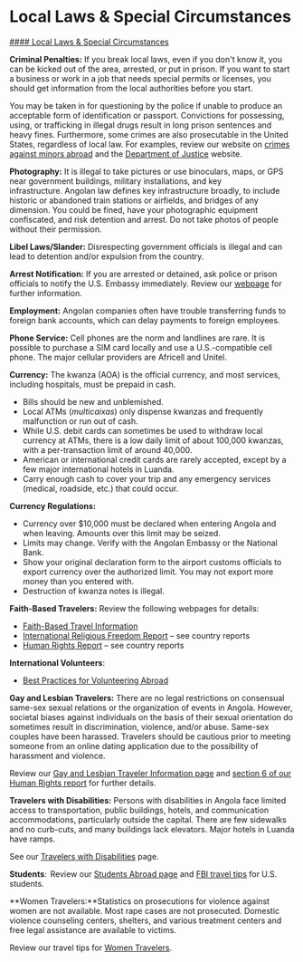 # Local Laws & Special Circumstances

[#### Local Laws & Special Circumstances](javascript:void(0); "Local Laws & Special Circumstances")

**Criminal Penalties:** If you break local laws, even if you don't know it, you can be kicked out of the area, arrested, or put in prison. If you want to start a business or work in a job that needs special permits or licenses, you should get information from the local authorities before you start.

You may be taken in for questioning by the police if unable to produce an acceptable form of identification or passport. Convictions for possessing, using, or trafficking in illegal drugs result in long prison sentences and heavy fines. Furthermore, some crimes are also prosecutable in the United States, regardless of local law. For examples, review our website on [crimes against minors abroad](https://travel.state.gov/content/travel/en/international-travel/emergencies/arrest-detention/crimes-against-minors.html) and the [Department of Justice](https://www.justice.gov/archives/jm/criminal-resource-manual-1617-extraterritorial-criminal-jurisdiction-18-usc-112-878-970-1116) website.

**Photography:** It is illegal to take pictures or use binoculars, maps, or GPS near government buildings, military installations, and key infrastructure. Angolan law defines key infrastructure broadly, to include historic or abandoned train stations or airfields, and bridges of any dimension. You could be fined, have your photographic equipment confiscated, and risk detention and arrest. Do not take photos of people without their permission.

**Libel Laws/Slander:** Disrespecting government officials is illegal and can lead to detention and/or expulsion from the country.

**Arrest Notification:** If you are arrested or detained, ask police or prison officials to notify the U.S. Embassy immediately. Review our [webpage](https://travel.state.gov/content/travel/en/international-travel/emergencies/arrest-detention.html) for further information.

**Employment:** Angolan companies often have trouble transferring funds to foreign bank accounts, which can delay payments to foreign employees.

**Phone Service:** Cell phones are the norm and landlines are rare. It is possible to purchase a SIM card locally and use a U.S.-compatible cell phone. The major cellular providers are Africell and Unitel.

**Currency:** The kwanza (AOA) is the official currency, and most services, including hospitals, must be prepaid in cash.

* Bills should be new and unblemished.
* Local ATMs (*multicaixas*) only dispense kwanzas and frequently malfunction or run out of cash.
* While U.S. debit cards can sometimes be used to withdraw local currency at ATMs, there is a low daily limit of about 100,000 kwanzas, with a per-transaction limit of around 40,000.
* American or international credit cards are rarely accepted, except by a few major international hotels in Luanda.
* Carry enough cash to cover your trip and any emergency services (medical, roadside, etc.) that could occur.

**Currency Regulations:**

* Currency over $10,000 must be declared when entering Angola and when leaving. Amounts over this limit may be seized.
* Limits may change. Verify with the Angolan Embassy or the National Bank.
* Show your original declaration form to the airport customs officials to export currency over the authorized limit. You may not export more money than you entered with.
* Destruction of kwanza notes is illegal.

**Faith-Based Travelers:** Review the following webpages for details:

* [Faith-Based Travel Information](https://travel.state.gov/content/travel/en/international-travel/before-you-go/travelers-with-special-considerations/faith-based-travel.html)
* [International Religious Freedom Report](https://www.state.gov/international-religious-freedom-reports/) – see country reports
* [Human Rights Report](https://www.state.gov/reports-bureau-of-democracy-human-rights-and-labor/country-reports-on-human-rights-practices/) – see country reports

**International Volunteers**:

* [Best Practices for Volunteering Abroad](https://travel.state.gov/content/travel/en/international-travel/before-you-go/travelers-with-special-considerations/volunteering-abroad.html)

**Gay and Lesbian Travelers:** There are no legal restrictions on consensual same-sex sexual relations or the organization of events in Angola. However, societal biases against individuals on the basis of their sexual orientation do sometimes result in discrimination, violence, and/or abuse. Same-sex couples have been harassed. Travelers should be cautious prior to meeting someone from an online dating application due to the possibility of harassment and violence.

Review our [Gay and Lesbian Traveler Information page](https://travel.state.gov/content/travel/en/international-travel/before-you-go/travelers-with-special-considerations/lgb.html) and [section 6 of our Human Rights report](https://www.state.gov/reports-bureau-of-democracy-human-rights-and-labor/country-reports-on-human-rights-practices/) for further details.

**Travelers with Disabilities:** Persons with disabilities in Angola face limited access to transportation, public buildings, hotels, and communication accommodations, particularly outside the capital. There are few sidewalks and no curb-cuts, and many buildings lack elevators. Major hotels in Luanda have ramps.

See our [Travelers with Disabilities](https://travel.state.gov/content/travel/en/international-travel/before-you-go/travelers-with-special-considerations/traveling-with-disabilties.html) page.

**Students**:  Review our [Students Abroad page](https://travel.state.gov/content/travel/en/international-travel/before-you-go/travelers-with-special-considerations/students.html) and [FBI travel tips](https://ucr.fbi.gov/investigate/counterintelligence/student-brochure) for U.S. students.

**Women Travelers:**Statistics on prosecutions for violence against women are not available. Most rape cases are not prosecuted. Domestic violence counseling centers, shelters, and various treatment centers and free legal assistance are available to victims.

Review our travel tips for [Women Travelers](https://travel.state.gov/content/travel/en/international-travel/before-you-go/travelers-with-special-considerations/women-travelers.html).